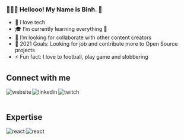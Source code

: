 ### 👨🏻‍💻 Hellooo! My Name is Binh. 👋
* 🔭 I love tech
* 🎓 I’m currently learning everything 🤣
* 👯 I’m looking for collaborate with other content creators
* 🥅 2021 Goals: Looking for job and contribute more to Open Source projects
* ⚡ Fun fact: I love to football, play game and slobbering

## Connect with me
[<img align="left" alt="website" src="https://img.shields.io/badge/website-%231DA1F2.svg?&style=for-the-badge&logo=homeadvisor&logoColor=white&color=F68315" />](https://binhhp.github.io/)
[<img align="left" alt="linkedin" src="https://img.shields.io/badge/linkedin-%231DA1F2.svg?&style=for-the-badge&logo=linkedin&logoColor=white&color=0A66C2" />](https://www.linkedin.com/in/vu-binh-7a28a817b/)
[<img align="left" alt="twitch" src="https://img.shields.io/badge/twitch-%231DA1F2.svg?&style=for-the-badge&logo=twitch&logoColor=white&color=aa6fff" />](https://www.twitch.tv/binhhp)
<br>
<br>

## Expertise
<img align="left" alt="react" src="https://img.shields.io/badge/react%20-%2320232a.svg?&style=for-the-badge&logo=react&logoColor=%2361DAFB" />
<img align="left" alt="react" src="https://img.shields.io/badge/asp.net%20-%2320232a.svg?&style=for-the-badge&logo=.net&logoColor=68217A&color=white" />
<br>
<br>


